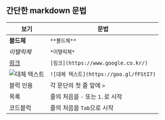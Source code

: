 ## 간단한 markdown 문법

|보기 									|문법	 									|
|---------------------------------------|-------------------------------------------|
|**볼드체**								|`**볼드체**`								|
|*이탤릭체* 							|`*이탤릭체*`								|
|[링크](https://www.google.co.kr/)		|`[링크](https://www.google.co.kr/)`		|
|![대체 텍스트](https://goo.gl/fFStI7)	|`![대체 텍스트](https://goo.gl/fFStI7)`	|
|블럭 인용                            	|각 문단의 첫 줄 앞에 `>`					|
|목록    								|줄의 처음을 `-` 또는 `1.`로 시작			|
|코드블럭 								|줄의 처음을 `Tab`으로 시작					|

